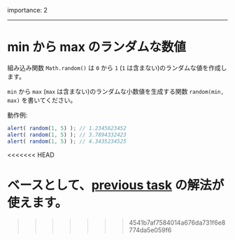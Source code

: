 importance: 2

---

# min から max のランダムな数値

組み込み関数 `Math.random()` は `0` から `1` (`1` は含まない)のランダムな値を作成します。

`min` から `max` (`max` は含まない)のランダムな小数値を生成する関数 `random(min, max)` を書いてください。

動作例:

```js
alert( random(1, 5) ); // 1.2345623452
alert( random(1, 5) ); // 3.7894332423
alert( random(1, 5) ); // 4.3435234525
```
<<<<<<< HEAD

ベースとして、[previous task](info:task/random-min-max) の解法が使えます。
=======
>>>>>>> 4541b7af7584014a676da731f6e8774da5e059f6

